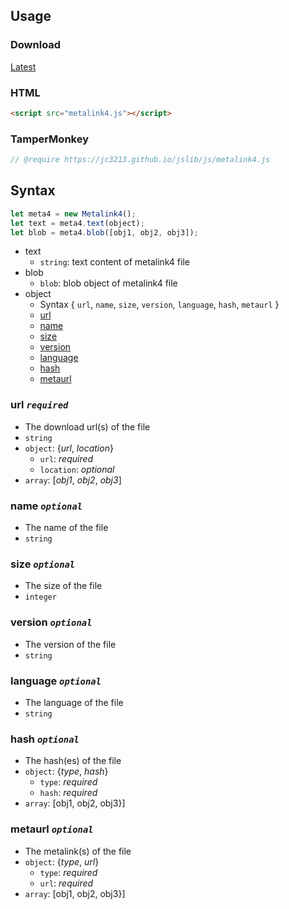 ## Usage

### Download
[Latest](https://jc3213.github.io/jslib/js/metalink4.js)

### HTML
```HTML
<script src="metalink4.js"></script>
```

### TamperMonkey
```javascript
// @require https://jc3213.github.io/jslib/js/metalink4.js
```

## Syntax
```javascript
let meta4 = new Metalink4();
let text = meta4.text(object);
let blob = meta4.blob([obj1, obj2, obj3]);
```
- text
    - `string`: text content of metalink4 file
- blob
    - `blob`: blob object of metalink4 file
- object
    - Syntax { `url`, `name`, `size`, `version`, `language`, `hash`, `metaurl` }
    - [url](#url-required)
    - [name](#name-optional)
    - [size](#size-optional)
    - [version](#version-optional)
    - [language](#language-optional)
    - [hash](#hash-optional)
    - [metaurl](#metaurl-optional)

### url *`required`*
- The download url(s) of the file
- `string`
- `object`: {*url*, *location*}
  - `url`: *required*
  - `location`: *optional*
- `array`: [*obj1*, *obj2*, *obj3*]

### name *`optional`*
- The name of the file
- `string`

### size *`optional`*
- The size of the file
- `integer`

### version *`optional`*
- The version of the file
- `string`

### language *`optional`*
- The language of the file
- `string`

### hash *`optional`*
- The hash(es) of the file
- `object`: {*type*, *hash*}
  - `type`: *required*
  - `hash`: *required*
- `array`: [obj1, obj2, obj3}]

### metaurl *`optional`*
- The metalink(s) of the file
- `object`: {*type*, *url*}
  - `type`: *required*
  - `url`: *required*
- `array`: [obj1, obj2, obj3}]
